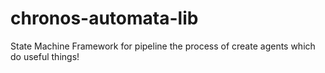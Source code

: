 chronos-automata-lib
====================

State Machine Framework  for pipeline the process of create agents which do useful things!
